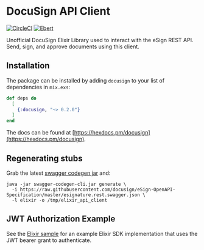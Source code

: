 # DocuSign API Client

[![CircleCI](https://circleci.com/gh/tandemequity/docusign_elixir.svg?style=svg)](https://circleci.com/gh/tandemequity/docusign_elixir) [![Ebert](https://ebertapp.io/github/tandemequity/docusign_elixir.svg)](https://ebertapp.io/github/tandemequity/docusign_elixir)

Unofficial DocuSign Elixir Library used to interact with the eSign REST API. Send, sign, and approve documents using this client.

## Installation

The package can be installed by adding `docusign` to your list of dependencies in `mix.exs`:

```elixir
def deps do
  [
    {:docusign, "~> 0.2.0"}
  ]
end
```

The docs can be found at [https://hexdocs.pm/docusign](https://hexdocs.pm/docusign).

## Regenerating stubs 

Grab the latest [swagger codegen jar](https://github.com/swagger-api/swagger-codegen#prerequisites) and:

```
java -jar swagger-codegen-cli.jar generate \
  -i https://raw.githubusercontent.com/docusign/eSign-OpenAPI-Specification/master/esignature.rest.swagger.json \
  -l elixir -o /tmp/elixir_api_client
```

## JWT Authorization Example

See the [Elixir sample](https://github.com/tandemequity/docusign_elixir_sample_app) for an example Elixir SDK implementation that uses the JWT bearer grant to authenticate.
